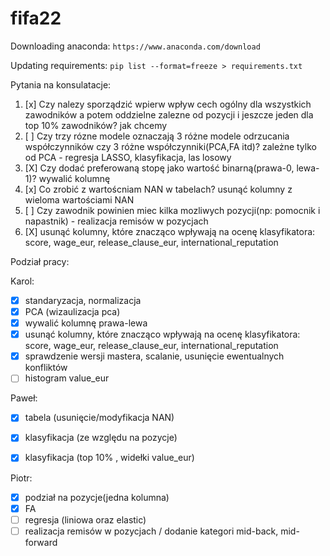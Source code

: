 # fifa22

Downloading anaconda:
`https://www.anaconda.com/download`

Updating requirements:
`pip list --format=freeze > requirements.txt`

Pytania na konsulatacje:
  1. [x] Czy nalezy sporządzić wpierw wpływ cech ogólny dla wszystkich zawodników a potem oddzielne zalezne od pozycji i jeszcze jeden dla top 10% zawodników? jak chcemy
  2. [ ] Czy trzy rózne modele oznaczają 3 różne modele odrzucania współczynników czy 3 różne współczynniki(PCA,FA itd)? zależne tylko od PCA - regresja LASSO, klasyfikacja, las losowy
  3. [X] Czy dodać preferowaną stopę jako wartość binarną(prawa-0, lewa-1)? wywalić kolumnę
  4. [x] Co zrobić z wartoścniam NAN w tabelach? usunąć kolumny z wieloma wartościami NAN
  5. [ ] Czy zawodnik powinien miec kilka mozliwych pozycji(np: pomocnik i napastnik) - realizacja remisów w pozycjach
  6. [X] usunąć kolumny, które znacząco wpływają na ocenę klasyfikatora: score, wage_eur, release_clause_eur, international_reputation


Podział pracy:

Karol:
  - [x] standaryzacja, normalizacja
  - [x] PCA (wizaulizacja pca)
  - [X] wywalić kolumnę prawa-lewa
  - [X] usunąć kolumny, które znacząco wpływają na ocenę klasyfikatora: score, wage_eur, release_clause_eur, international_reputation
  - [X] sprawdzenie wersji mastera, scalanie, usunięcie ewentualnych konfliktów
  - [ ] histogram  value_eur 

Paweł:
  - [x] tabela (usunięcie/modyfikacja NAN)
  - [x] klasyfikacja (ze względu na pozycje)
  - [x] klasyfikacja (top 10% , widełki value_eur)
  

Piotr:
  - [x] podział na pozycje(jedna kolumna)
  - [x] FA
  - [ ] regresja (liniowa oraz elastic)
  - [ ] realizacja remisów w pozycjach / dodanie kategori mid-back, mid-forward
